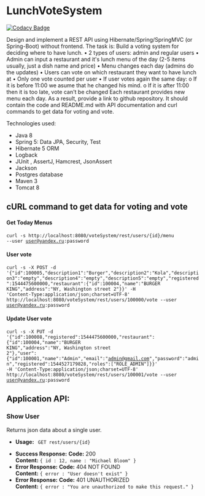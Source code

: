 # LunchVoteSystem
[![Codacy Badge](https://api.codacy.com/project/badge/Grade/875192eba1e046609cd994c0e2f2caa9)](https://www.codacy.com/app/iurpon/LunchVoteSystem?utm_source=github.com&amp;utm_medium=referral&amp;utm_content=iurpon/LunchVoteSystem&amp;utm_campaign=Badge_Grade)

Design and implement a REST API using Hibernate/Spring/SpringMVC (or Spring-Boot) without frontend. The task is: Build a voting system for deciding where to have lunch. •	2 types of users: admin and regular users •	Admin can input a restaurant and it's lunch menu of the day (2-5 items usually, just a dish name and price) •	Menu changes each day (admins do the updates) • Users can vote on which restaurant they want to have lunch at •	Only one vote counted per user •	If user votes again the same day: o	If it is before 11:00 we asume that he changed his mind. o	If it is after 11:00 then it is too late, vote can't be changed Each restaurant provides new menu each day. As a result, provide a link to github repository. It should contain the code and README.md with API documentation and curl commands to get data for voting and vote.

</path></svg></a>Technologies used:</h2>
<ul>
<li>Java 8</li>
<li>Spring 5: Data JPA, Security, Test</li>
<li>Hibernate 5 ORM</li>
<li>Logback</li>
<li>JUnit , AssertJ, Hamcrest, JsonAssert</li>
<li>Jackson</li>
<li>Postgres database</li>
<li>Maven 3</li>
<li>Tomcat 8</li>
</ul>
<h2>cURL command to get data for voting and vote</h2>

#### Get Today Menus
<code>curl -s http://localhost:8080/voteSystem/rest/users/{id}/menu --user user@yandex.ru:password</code>

#### User vote 
<code>curl -s -X POST -d '{"id":100005,"description1":"Burger","description2":"Kola","description3":"empty","description4":"empty","description5":"empty","registered":1544475600000,"restaurant":{"id":100004,"name":"BURGER KING","address":"NY, Washington street 2"}}' -H 'Content-Type:application/json;charset=UTF-8' http://localhost:8080/voteSystem/rest/users/100000/vote --user user@yandex.ru:password</code>

#### Update User vote 
<code>curl -s -X PUT -d '{"id":100008,"registered":1544475600000,"restaurant":{"id":100004,"name":"BURGER KING","address":"NY, Washington street 2"},"user":{"id":100001,"name":"Admin","email":"admin@gmail.com","password":"admin","registered":1544527179828,"roles":["ROLE_ADMIN"]}}' -H 'Content-Type:application/json;charset=UTF-8' http://localhost:8080/voteSystem/rest/users/100001/vote --user user@yandex.ru:password</code>



<h2>Application API:</h2>
<h3><strong>Show User</strong></h3>
<p>Returns json data about a single user.</p>
<ul>
<li>
<p><strong>Usage: </strong> <code> GET rest/users/{id}</code></p>
</li>
<li><strong>Success Response:</strong> <strong>Code:</strong> 200 <br>
<strong>Content:</strong> <code>{ id : 12, name : "Michael Bloom" }</code>
</li>
<li><strong>Error Response:</strong> <strong>Code:</strong> 404 NOT FOUND <br>
<strong>Content:</strong> <code>{ error : "User doesn't exist" }</code>
</li>
<li><strong>Error Response:</strong> <strong>Code:</strong> 401 UNAUTHORIZED <br>
<strong>Content:</strong> <code>{ error : "You are unauthorized to make this request." }</code>
</li>
</ul>

